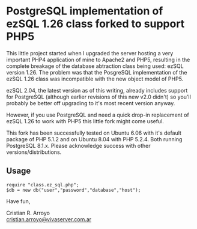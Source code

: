 PostgreSQL implementation of ezSQL 1.26 class forked to support PHP5
====================================================================

This little project started when I upgraded the server hosting a very important PHP4 application of mine to Apache2 and PHP5, resulting in the complete breakage of the database abtraction class being used: ezSQL version 1.26. The problem was that the PosgreSQL implementation of the ezSQL 1.26 class was incompatible with the new object model of PHP5.

ezSQL 2.04, the latest version as of this writing, already includes support for PostgreSQL (although earlier revisions of this new v2.0 didn't) so you'll probably be better off upgrading to it's most recent version anyway.

However, if you use PostgreSQL and need a quick drop-in replacement of ezSQL 1.26 to work with PHP5 this little fork might come useful.

This fork has been successfully tested on Ubuntu 6.06 with it's default package of PHP 5.1.2 and on Ubuntu 8.04 with PHP 5.2.4. Both running PostgreSQL 8.1.x. Please acknowledge success with other versions/distributions.


Usage
-----

    require "class.ez_sql.php";
    $db = new db("user","password","database","host"); 

Have fun,

Cristian R. Arroyo  
cristian.arroyo@vivaserver.com.ar